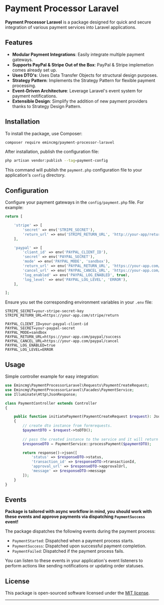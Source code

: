 # Payment Processor Laravel

**Payment Processor Laravel** is a package designed for quick and secure integration of various payment services into Laravel applications.

## Features

- **Modular Payment Integrations**: Easily integrate multiple payment gateways.
- **Supports PayPal & Stripe Out of the Box**: PayPal & Stripe implemetion comes already set up.
- **Uses DTO's**: Uses Data Transfer Objects for structural design purposes.
- **Strategy Pattern**: Implements the Strategy Pattern for flexible payment processing.
- **Event-Driven Architecture**: Leverage Laravel's event system for payment notifications.
- **Extensible Design**: Simplify the addition of new payment providers thanks to Strategy Design Pattern.

## Installation

To install the package, use Composer:

```bash
composer require emincmg/payment-processor-laravel
```

After installation, publish the configuration file:

```bash
php artisan vendor:publish --tag=payment-config
```

This command will publish the `payment.php` configuration file to your application's `config` directory.

## Configuration

Configure your payment gateways in the `config/payment.php` file. For example:

```php
return [

    'stripe' => [
        'secret' => env('STRIPE_SECRET'),
        'return_url' => env('STRIPE_RETURN_URL', 'http://your-app/return-url'),
    ],

    'paypal' => [
        'client_id' => env('PAYPAL_CLIENT_ID'),
        'secret' => env('PAYPAL_SECRET'),
        'mode' => env('PAYPAL_MODE', 'sandbox'),
        'return_url' => env('PAYPAL_RETURN_URL', 'https://your-app.com/payment/success'),
        'cancel_url' => env('PAYPAL_CANCEL_URL', 'https://your-app.com/payment/cancel'),
        'log_enabled' => env('PAYPAL_LOG_ENABLED', true),
        'log_level' => env('PAYPAL_LOG_LEVEL', 'ERROR'),
    ],

];
```

Ensure you set the corresponding environment variables in your `.env` file:

```env
STRIPE_SECRET=your-stripe-secret-key
STRIPE_RETURN_URL=https://your-app.com/stripe/return

PAYPAL_CLIENT_ID=your-paypal-client-id
PAYPAL_SECRET=your-paypal-secret
PAYPAL_MODE=sandbox
PAYPAL_RETURN_URL=https://your-app.com/paypal/success
PAYPAL_CANCEL_URL=https://your-app.com/paypal/cancel
PAYPAL_LOG_ENABLED=true
PAYPAL_LOG_LEVEL=ERROR
```

## Usage

Simple controller example for easy integration:

```php
use Emincmg\PaymentProcessorLaravel\Requests\PaymentCreateRequest;
use Emincmg\PaymentProcessorLaravel\Facades\PaymentService;
use Illuminate\Http\JsonResponse;

class PaymentController extends Controller
{

    public function initiatePayment(PaymentCreateRequest $request): JsonResponse
    {
        // create dto instance from formrequests.
        $paymentDTO = $request->toDTO();
        
        // pass the created instance to the service and it will return the response dto
        $responseDTO = PaymentService::processPayment($paymentDTO);

        return response()->json([
            'status' => $responseDTO->status,
            'transaction_id' => $responseDTO->transactionId,
            'approval_url' => $responseDTO->approvalUrl,
            'message' => $responseDTO->message
        ]);
    }
}

```

## Events

**Package is tailored with async workflow in mind, you should work with these events and approve payments via dispatching `PaymentSuccess` event!**


The package dispatches the following events during the payment process:

- `PaymentStarted`: Dispatched when a payment process starts.
- `PaymentSuccess`: Dispatched upon successful payment completion.
- `PaymentFailed`: Dispatched if the payment process fails.

You can listen to these events in your application's event listeners to perform actions like sending notifications or updating order statuses.
## License

This package is open-sourced software licensed under the [MIT license](LICENSE).

---

